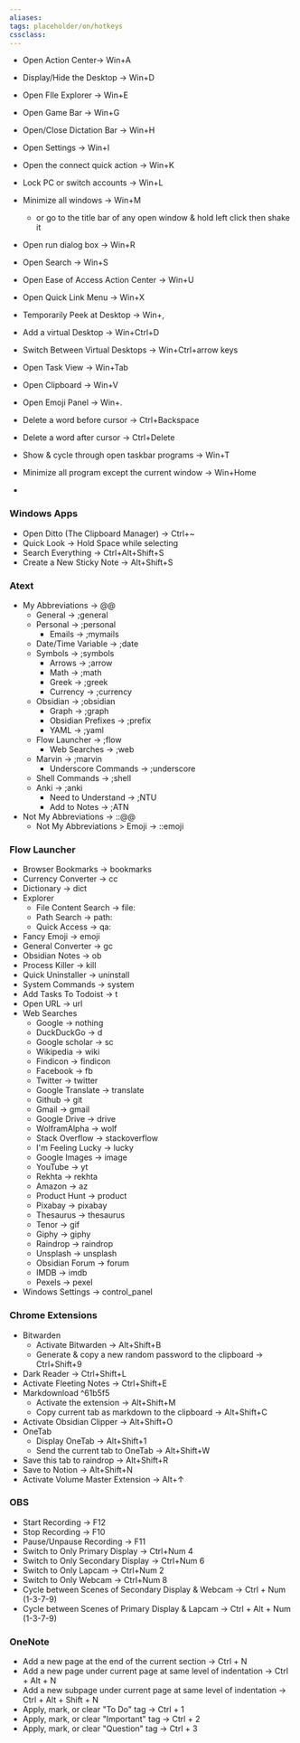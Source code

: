 ```yaml
---
aliases:
tags: placeholder/on/hotkeys 
cssclass:
---
```


-  Open Action Center→ Win+A 
-  Display/Hide the Desktop → Win+D 
-  Open FIle Explorer → Win+E 
-  Open Game Bar → Win+G 
-  Open/Close Dictation Bar → Win+H 
-  Open Settings → Win+I 
-  Open the connect quick action → Win+K 
-  Lock PC or switch accounts → Win+L 
-  Minimize all windows → Win+M 
    -   or go to the title bar of any open window & hold left click then shake it
-  Open run dialog box → Win+R 
-  Open Search → Win+S 
-  Open Ease of Access Action Center → Win+U 
-  Open Quick Link Menu → Win+X 
-  Temporarily Peek at Desktop → Win+,    
-  Add a virtual Desktop → Win+Ctrl+D 
-  Switch Between Virtual Desktops → Win+Ctrl+arrow keys 
-  Open Task View → Win+Tab 
-  Open Clipboard → Win+V 
-  Open Emoji Panel → Win+. 
-  Delete a word before cursor → Ctrl+Backspace 
-  Delete a word after cursor → Ctrl+Delete 

- Show & cycle through open taskbar programs → Win+T
- Minimize all program except the current window → Win+Home
- 


### Windows Apps
- Open Ditto (The Clipboard Manager) → Ctrl+~
- Quick Look → Hold Space while selecting 
- Search Everything → Ctrl+Alt+Shift+S
- Create a New Sticky Note → Alt+Shift+S


### Atext
- My Abbreviations → @@
	- General → ;general
	- Personal → ;personal
		- Emails → ;mymails 
	- Date/Time Variable → ;date 
	- Symbols → ;symbols 
		- Arrows → ;arrow 
		- Math → ;math 
		- Greek → ;greek 
		- Currency → ;currency 
	- Obsidian → ;obsidian 
		- Graph → ;graph 
		- Obsidian Prefixes → ;prefix 
		- YAML → ;yaml
	- Flow Launcher → ;flow
		- Web Searches → ;web
	- Marvin → ;marvin 
		- Underscore Commands → ;underscore
	- Shell Commands → ;shell 
	- Anki → ;anki 
		- Need to Understand → ;NTU 
		- Add to Notes → ;ATN
- Not My Abbreviations → ::@@
	- Not My Abbreviations > Emoji → ::emoji

### Flow Launcher
- Browser Bookmarks → bookmarks
- Currency Converter → cc
- Dictionary → dict
- Explorer
	- File Content Search → file:
	- Path Search → path:
	- Quick Access → qa:
- Fancy Emoji → emoji
- General Converter → gc
- Obsidian Notes → ob
- Process Killer → kill
- Quick Uninstaller → uninstall
- System Commands → system
- Add Tasks To Todoist → t
- Open URL → url
- Web Searches
	- Google → nothing
	- DuckDuckGo → d
	- Google scholar → sc
	- Wikipedia → wiki 
	- Findicon → findicon
	- Facebook → fb
	- Twitter → twitter
	- Google Translate → translate
	- Github → git
	- Gmail → gmail 
	- Google Drive → drive
	- WolframAlpha → wolf
	- Stack Overflow → stackoverflow
	- I'm Feeling Lucky → lucky
	- Google Images → image
	- YouTube → yt
	- Rekhta → rekhta
	- Amazon → az
	- Product Hunt → product
	- Pixabay → pixabay
	- Thesaurus → thesaurus
	- Tenor → gif
	- Giphy → giphy
	- Raindrop → raindrop
	- Unsplash → unsplash
	- Obsidian Forum → forum
	- IMDB → imdb
	- Pexels → pexel
- Windows Settings → control_panel


### Chrome Extensions
- Bitwarden
	- Activate Bitwarden → Alt+Shift+B
	- Generate & copy a new random password to the clipboard → Ctrl+Shift+9
- Dark Reader → Ctrl+Shift+L
- Activate Fleeting Notes → Ctrl+Shift+E
- Markdownload ^61b5f5
	- Activate the extension → Alt+Shift+M
	- Copy current tab as markdown to the clipboard → Alt+Shift+C
- Activate Obsidian Clipper → Alt+Shift+O
- OneTab
	- Display OneTab → Alt+Shift+1
	- Send the current tab to OneTab → Alt+Shift+W
- Save this tab to raindrop → Alt+Shift+R
- Save to Notion → Alt+Shift+N
- Activate Volume Master Extension → Alt+↑

### OBS
- Start Recording → F12
- Stop Recording → F10
- Pause/Unpause Recording → F11
- Switch to Only Primary Display → Ctrl+Num 4
- Switch to Only Secondary Display → Ctrl+Num 6
- Switch to Only Lapcam → Ctrl+Num 2
- Switch to Only Webcam → Ctrl+Num 8
- Cycle between Scenes of Secondary Display & Webcam → Ctrl + Num (1-3-7-9)
- Cycle between Scenes of Primary Display & Lapcam → Ctrl + Alt + Num (1-3-7-9)


### OneNote
- Add a new page at the end of the current section → Ctrl + N
- Add a new page under current page at same level of indentation → Ctrl + Alt + N
- Add a new subpage under current page at same level of indentation → Ctrl + Alt + Shift + N
- Apply, mark, or clear "To Do" tag → Ctrl + 1 
- Apply, mark, or clear "Important" tag → Ctrl + 2 
- Apply, mark, or clear "Question" tag → Ctrl + 3 